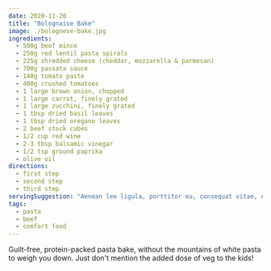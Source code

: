 ```yaml
---
date: 2020-11-20
title: "Bolognaise Bake"
image: ./bolognese-bake.jpg
ingredients:
  - 500g beef mince
  - 250g red lentil pasta spirals
  - 225g shredded cheese (cheddar, mozzarella & parmesan)
  - 700g passata sauce
  - 140g tomato paste
  - 400g crushed tomatoes
  - 1 large brown onion, chopped
  - 1 large carrot, finely grated
  - 1 large zucchini, finely grated
  - 1 tbsp dried basil leaves
  - 1 tbsp dried oregano leaves
  - 2 beef stock cubes
  - 1/2 cup red wine
  - 2-3 tbsp balsamic vinegar
  - 1/2 tsp ground paprika
  - olive oil
directions:
  - first step
  - second step
  - third step
servingSuggestion: "Aenean leo ligula, porttitor eu, consequat vitae, eleifend ac, enim. Vestibulum ullamcorper mauris at ligula."
tags:
  - pasta
  - beef
  - comfort food
---
```


Guilt-free, protein-packed pasta bake, without the mountains of white pasta to weigh you down. Just don't mention the added dose of veg to the kids!
